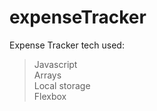 # expenseTracker
Expense Tracker tech used: 

> Javascript <br>
> Arrays <br>
> Local storage <br>
> Flexbox <br>
